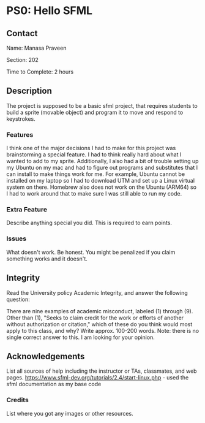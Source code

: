 # PS0: Hello SFML

## Contact
Name: Manasa Praveen

Section: 202

Time to Complete: 2 hours


## Description
The project is supposed to be a basic sfml project, that requires students to build a sprite (movable object) and program it to move and respond to keystrokes.

### Features
I think one of the major decisions I had to make for this project was brainstorming a special feature. I had to think really hard about what I wanted to add to my sprite.
Additionally, I also had a bit of trouble setting up my Ubuntu on my mac and had to figure out programs and substitutes that I can install to make things work for me. For example, Ubuntu cannot be installed on my laptop so I had to download UTM and set up a Linux virtual system on there. Homebrew also does not work on the Ubuntu (ARM64) so I had to work around that to make sure I was still able to run my code.

### Extra Feature
Describe anything special you did.  This is required to earn points.

### Issues
What doesn't work.  Be honest.  You might be penalized if you claim something works and it doesn't.


## Integrity
Read the University policy Academic Integrity, and answer the following question:

There are nine examples of academic misconduct, labeled (1) through (9). Other than (1), "Seeks to claim credit for the work or efforts of another without authorization or citation," which of these do you think would most apply to this class, and why? Write approx. 100-200 words. Note: there is no single correct answer to this. I am looking for your opinion.


## Acknowledgements
List all sources of help including the instructor or TAs, classmates, and web pages.
https://www.sfml-dev.org/tutorials/2.4/start-linux.php - used the sfml documentation as my base code

### Credits
List where you got any images or other resources.
